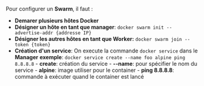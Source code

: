 Pour configurer un **Swarm**, il faut :
- **Demarer plusieurs hôtes Docker**
- **Désigner un hôte en tant que manager**:
	`docker swarm init --advertise-addr {addresse IP}`
- **Désigner les autres hôtes en tant que Worker:**
	`docker swarm join --token {token}`
- **Création d'un service**:
	On execute la commande `docker service` dans le **Manager**
	**exemple**: `docker service create --name foo alpine ping 8.8.8.8`
		- **create**: création du service
		- **--name**: pour spécifier le nom du service
		- **alpine**: image utiliser pour le container
		- **ping 8.8.8.8**: commande à exécuter quand le container est lancé